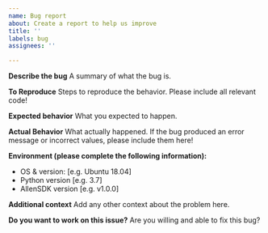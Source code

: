 ```yaml
---
name: Bug report
about: Create a report to help us improve
title: ''
labels: bug
assignees: ''

---
```


**Describe the bug**
A summary of what the bug is. 

**To Reproduce**
Steps to reproduce the behavior. Please include all relevant code!

**Expected behavior**
What you expected to happen.

**Actual Behavior**
What actually happened. If the bug produced an error message or incorrect values, please include them here!

**Environment (please complete the following information):**
 - OS & version: [e.g. Ubuntu 18.04]
 - Python version [e.g. 3.7]
 - AllenSDK version [e.g. v1.0.0]

**Additional context**
Add any other context about the problem here.

**Do you want to work on this issue?**
Are you willing and able to fix this bug?
